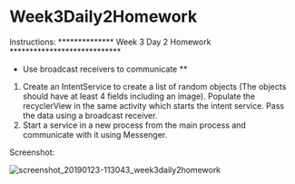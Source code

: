 # Week3Daily2Homework

Instructions:
**************  Week 3 Day 2 Homework ****************************
* Use broadcast receivers to communicate **
1. Create an IntentService to create a list of random objects (The objects should have at least 4 fields including an image). Populate the recyclerView in the same activity which starts the intent service. Pass the data using a broadcast receiver.
2. Start a service in a new process from the main process and communicate with it using Messenger.

Screenshot:

![screenshot_20190123-113043_week3daily2homework](https://user-images.githubusercontent.com/46490503/51621771-379e6080-1f03-11e9-9652-b76eb5313912.jpg)

